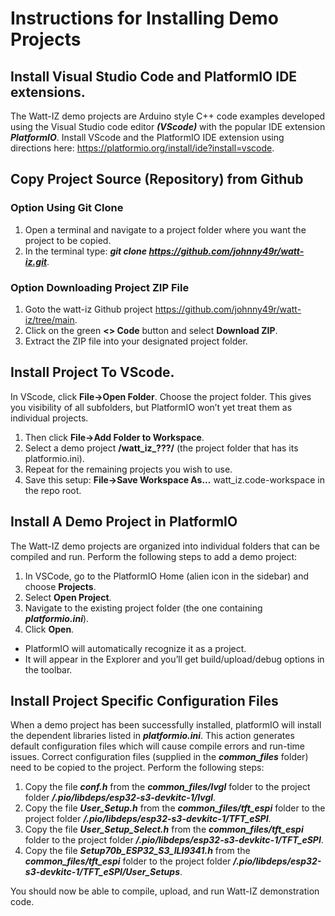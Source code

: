 # Instructions for Installing Demo Projects
## Install Visual Studio Code and PlatformIO IDE extensions.
The Watt-IZ demo projects are Arduino style C++ code examples developed using the 
Visual Studio code editor ***(VScode)*** with the popular IDE extension ***PlatformIO***.
Install VScode and the PlatformIO IDE extension using directions here: https://platformio.org/install/ide?install=vscode.

## Copy Project Source (Repository) from Github
### Option Using Git Clone
1) Open a terminal and navigate to a project folder where you want the project to be copied.
2) In the terminal type: ***git clone https://github.com/johnny49r/watt-iz.git***.

### Option Downloading Project ZIP File
1) Goto the watt-iz Github project https://github.com/johnny49r/watt-iz/tree/main.
2) Click on the green **<> Code** button and select **Download ZIP**.
3) Extract the ZIP file into your designated project folder.

## Install Project To VScode.
In VScode, click **File->Open Folder**. Choose the project folder. This gives you visibility 
of all subfolders, but PlatformIO won’t yet treat them as individual projects.
1) Then click **File->Add Folder to Workspace**.
2) Select a demo project **/watt_iz_???/** (the project folder that has its platformio.ini).
3) Repeat for the remaining projects you wish to use.
4) Save this setup: **File->Save Workspace As...** watt_iz.code-workspace in the repo root.

## Install A Demo Project in PlatformIO
The Watt-IZ demo projects are organized into individual folders that can be compiled 
and run. Perform the following steps to add a demo project:
1) In VSCode, go to the PlatformIO Home (alien icon in the sidebar) and choose **Projects**.
2) Select **Open Project**.
3) Navigate to the existing project folder (the one containing ***platformio.ini***).
4) Click **Open**.
- PlatformIO will automatically recognize it as a project.
- It will appear in the Explorer and you’ll get build/upload/debug options in the toolbar.

## Install Project Specific Configuration Files
When a demo project has been successfully installed, platformIO will install the dependent libraries 
listed in ***platformio.ini***. This action generates default configuration files which will cause 
compile errors and run-time issues. Correct configuration files (supplied in the 
***common_files*** folder) need to be copied to the project. Perform the following steps:

1) Copy the file ***conf.h*** from the ***common_files/lvgl*** folder to the project folder
***<project>/.pio/libdeps/esp32-s3-devkitc-1/lvgl***.
2) Copy the file ***User_Setup.h*** from the ***common_files/tft_espi*** folder to the project folder
***<project>/.pio/libdeps/esp32-s3-devkitc-1/TFT_eSPI***.
3) Copy the file ***User_Setup_Select.h*** from the ***common_files/tft_espi*** folder to the project folder
***<project>/.pio/libdeps/esp32-s3-devkitc-1/TFT_eSPI***.
4) Copy the file ***Setup70b_ESP32_S3_ILI9341.h*** from the ***common_files/tft_espi*** folder to the project folder
***<project>/.pio/libdeps/esp32-s3-devkitc-1/TFT_eSPI/User_Setups***.

You should now be able to compile, upload, and run Watt-IZ demonstration code.

